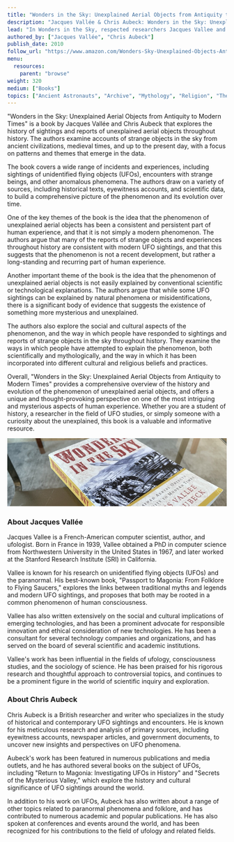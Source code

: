 ```yaml
---
title: "Wonders in the Sky: Unexplained Aerial Objects from Antiquity to Modern Times"
description: "Jacques Vallée & Chris Aubeck: Wonders in the Sky: Unexplained Aerial Objects from Antiquity to Modern Times, 2010"
lead: "In Wonders in the Sky, respected researchers Jacques Vallee and Chris Aubeck examine more than 500 selected reports of sightings from biblical-age antiquity through the year 1879-the point at which the Industrial Revolution deeply changed the nature of human society, and the skies began to open to airplanes, dirigibles, rockets, and other opportunities for misinterpretation represented by military prototypes. Using vivid and engaging case studies, and more than seventy-five illustrations, they reveal that unidentified flying objects have had a major impact not only on popular culture but on our history, on our religion, and on the models of the world humanity has formed from deepest antiquity."
authored_by: ["Jacques Vallée", "Chris Aubeck"]
publish_date: 2010
follow_url: "https://www.amazon.com/Wonders-Sky-Unexplained-Objects-Antiquity/dp/1585428205"
menu:
  resources:
    parent: "browse"
weight: 320
medium: ["Books"]
topics: ["Ancient Astronauts", "Archive", "Mythology", "Religion", "The Tradition"]
---
```


"Wonders in the Sky: Unexplained Aerial Objects from Antiquity to Modern Times" is a book by Jacques Vallée and Chris Aubeck that explores the history of sightings and reports of unexplained aerial objects throughout history. The authors examine accounts of strange objects in the sky from ancient civilizations, medieval times, and up to the present day, with a focus on patterns and themes that emerge in the data.

The book covers a wide range of incidents and experiences, including sightings of unidentified flying objects (UFOs), encounters with strange beings, and other anomalous phenomena. The authors draw on a variety of sources, including historical texts, eyewitness accounts, and scientific data, to build a comprehensive picture of the phenomenon and its evolution over time.

One of the key themes of the book is the idea that the phenomenon of unexplained aerial objects has been a consistent and persistent part of human experience, and that it is not simply a modern phenomenon. The authors argue that many of the reports of strange objects and experiences throughout history are consistent with modern UFO sightings, and that this suggests that the phenomenon is not a recent development, but rather a long-standing and recurring part of human experience.

Another important theme of the book is the idea that the phenomenon of unexplained aerial objects is not easily explained by conventional scientific or technological explanations. The authors argue that while some UFO sightings can be explained by natural phenomena or misidentifications, there is a significant body of evidence that suggests the existence of something more mysterious and unexplained.

The authors also explore the social and cultural aspects of the phenomenon, and the way in which people have responded to sightings and reports of strange objects in the sky throughout history. They examine the ways in which people have attempted to explain the phenomenon, both scientifically and mythologically, and the way in which it has been incorporated into different cultural and religious beliefs and practices.

Overall, "Wonders in the Sky: Unexplained Aerial Objects from Antiquity to Modern Times" provides a comprehensive overview of the history and evolution of the phenomenon of unexplained aerial objects, and offers a unique and thought-provoking perspective on one of the most intriguing and mysterious aspects of human experience. Whether you are a student of history, a researcher in the field of UFO studies, or simply someone with a curiosity about the unexplained, this book is a valuable and informative resource.

![Image](images/wonders-in-the-sky-book.jpg "Wonders in the Sky, 2010 — Jacques Vallée & Chris Aubeck")

### About Jacques Vallée

Jacques Vallee is a French-American computer scientist, author, and ufologist. Born in France in 1939, Vallee obtained a PhD in computer science from Northwestern University in the United States in 1967, and later worked at the Stanford Research Institute (SRI) in California.

Vallee is known for his research on unidentified flying objects (UFOs) and the paranormal. His best-known book, "Passport to Magonia: From Folklore to Flying Saucers," explores the links between traditional myths and legends and modern UFO sightings, and proposes that both may be rooted in a common phenomenon of human consciousness.

Vallee has also written extensively on the social and cultural implications of emerging technologies, and has been a prominent advocate for responsible innovation and ethical consideration of new technologies. He has been a consultant for several technology companies and organizations, and has served on the board of several scientific and academic institutions.

Vallee's work has been influential in the fields of ufology, consciousness studies, and the sociology of science. He has been praised for his rigorous research and thoughtful approach to controversial topics, and continues to be a prominent figure in the world of scientific inquiry and exploration.

### About Chris Aubeck

Chris Aubeck is a British researcher and writer who specializes in the study of historical and contemporary UFO sightings and encounters. He is known for his meticulous research and analysis of primary sources, including eyewitness accounts, newspaper articles, and government documents, to uncover new insights and perspectives on UFO phenomena.

Aubeck's work has been featured in numerous publications and media outlets, and he has authored several books on the subject of UFOs, including "Return to Magonia: Investigating UFOs in History" and "Secrets of the Mysterious Valley," which explore the history and cultural significance of UFO sightings around the world.

In addition to his work on UFOs, Aubeck has also written about a range of other topics related to paranormal phenomena and folklore, and has contributed to numerous academic and popular publications. He has also spoken at conferences and events around the world, and has been recognized for his contributions to the field of ufology and related fields.
